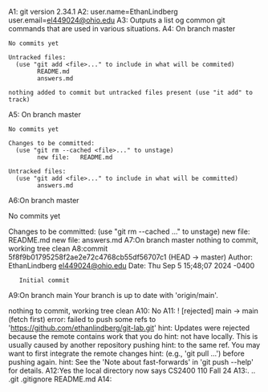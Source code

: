 A1: git version 2.34.1
A2: user.name=EthanLindberg 
    user.email=el449024@ohio.edu
A3: Outputs a list og common git commands that are used in various situations.
A4: On branch master
    
    No commits yet
    
    Untracked files:
      (use "git add <file>..." to include in what will be commited)
            README.md
            answers.md
            
    nothing added to commit but untracked files present (use "it add" to track)
A5: On branch master
    
    No commits yet
    
    Changes to be committed:
      (use "git rm --cached <file>..." to unstage)
            new file:   README.md
            
    Untracked files:
      (use "git add <file>..." to include in what will be committed)
            answers.md
A6:On branch master

   No commits yet
   
   Changes to be committed:
     (use "git rm --cached <file>..." to unstage)
           new file:   README.md
           new file:   answers.md
A7:On branch master
   nothing to commit, working tree clean
A8:commit 5f8f9b01795258f2ae2e72c4768cb55df56707c1 (HEAD -> master)
   Author: EthanLindberg <el449024@ohio.edu>
   Date: Thu Sep 5 15;48;07 2024 -0400
   
       Initial commit
A9:On branch main
   Your branch is up to date with 'origin/main'.

   nothing to commit, working tree clean
A10: No
A11: ! [rejected]        main -> main (fetch first)
    error: failed to push some refs to 'https://github.com/ethanlindberg/git-lab.git'
    hint: Updates were rejected because the remote contains work that you do
    hint: not have locally. This is usually caused by another repository pushing
    hint: to the same ref. You may want to first integrate the remote changes
    hint: (e.g., 'git pull ...') before pushing again.
    hint: See the 'Note about fast-forwards' in 'git push --help' for details.
A12:Yes the local directory now says CS2400 110 Fall 24
A13:.  ..  .git  .gitignore  README.md
A14:
   